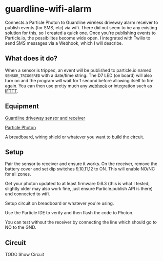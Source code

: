 # guardline-wifi-alarm

Connects a Particle Photon to Guardline wireless driveway alarm receiver to publish events (for SMS, etc) via wifi. There did not seem to be any existing solution for this, so I created a quick one. Once you're publishing events to Particle.io, the possibilites become wide open. I integrated with Twilio to send SMS messages via a Webhook, which I will describe.

## What does it do?

When a sensor is tripped, an event will be published to particle.io named `SENSOR_TRIGGERED` with a date/time string. The D7 LED (on board) will also turn on and the program will wait for 1 second before allowing itself to fire again. You can then use pretty much any [webhook](https://docs.particle.io/guide/tools-and-features/webhooks/) or integration such as [IFTTT](https://docs.particle.io/guide/tools-and-features/ifttt/).

## Equipment

[Guardline driveway sensor and receiver](https://www.guardlinesecurity.com/collections/wireless-driveway-alarms/products/guardline-500-ft-wireless-driveway-alarm-w-lifetime-warranty)

[Particle Photon](https://store.particle.io/products/photon)

A breadboard, wiring shield or whatever you want to build the circuit.

## Setup

Pair the sensor to receiver and ensure it works. On the receiver, remove the battery cover and set dip switches 9,10,11,12 to ON. This will enable NO/NC for all zones.

Get your photon updated to at least firmware 0.6.3 (this is what I tested, slightly older may also work fine, just ensure Particle.publish API is there) and connected to wifi.

Setup circuit on breadboard or whatever you're using.

Use the Particle IDE to verify and then flash the code to Photon.

You can test without the receiver by connecting the line which should go to NO to the GND.

## Circuit

TODO Show Circuit
